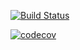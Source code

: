 [![Build Status](https://travis-ci.org/TestArmada/shifu-magellan-nightwatch.svg?branch=master)](https://travis-ci.org/TestArmada/shifu-magellan-nightwatch)

[![codecov](https://codecov.io/gh/TestArmada/shifu-magellan-nightwatch/branch/master/graph/badge.svg)](https://codecov.io/gh/TestArmada/shifu-magellan-nightwatch)